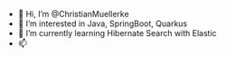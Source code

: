 - 👋 Hi, I’m @ChristianMuellerke
- 👀 I’m interested in Java, SpringBoot, Quarkus
- 🌱 I’m currently learning Hibernate Search with Elastic
- 📫 

<!---
ChristianMuellerke/ChristianMuellerke is a ✨ special ✨ repository because its `README.md` (this file) appears on your GitHub profile.
You can click the Preview link to take a look at your changes.
--->
